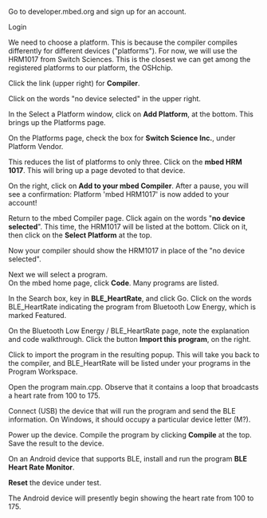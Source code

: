 Go to developer.mbed.org and sign up for an account.

Login

We need to choose a platform.  This is because the compiler compiles differently for different devices ("platforms").
For now, we will use the HRM1017 from Switch Sciences.  This is the closest we can get among the registered platforms to our platform, the OSHchip.

Click the link (upper right) for **Compiler**.

Click on the words "no device selected" in the upper right.

In the Select a Platform window, click on **Add Platform**, at the bottom. This brings up the Platforms page.

On the Platforms page, check the box for **Switch Science Inc.**, under Platform Vendor.

This reduces the list of platforms to only three.  Click on the **mbed HRM 1017**. This will bring up a page devoted to that device.

On the right, click on **Add to your mbed Compiler**.  After a pause, you will see a confirmation: Platform 'mbed HRM1017' is now added to your account!

Return to the mbed Compiler page. Click again on the words "**no device selected**".  This time, the HRM1017 will be listed at the bottom.   Click on it, then click on the **Select Platform** at the top.

Now your compiler should show the HRM1017 in place of the "no device selected".

Next we will select a program.  
On the mbed home page, click **Code**.  Many programs are listed.

In the Search box, key in **BLE_HeartRate**, and click Go.
Click on the words BLE_HeartRate indicating the program from Bluetooth Low Energy, which is marked Featured.

On the Bluetooth Low Energy / BLE_HeartRate page, note the explanation and code walkthrough.  Click the button **Import this program**, on the right.

Click to import the program in the resulting popup.  This will take you back to the compiler, and BLE_HeartRate will be listed under your programs in the Program Workspace.

Open the program main.cpp.  Observe that it contains a loop that broadcasts a heart rate from 100 to 175.

Connect (USB) the device that will run the program and send the BLE information.  On Windows, it should occupy a particular device letter (M?).

Power up the device.  Compile the program by clicking **Compile** at the top.  Save the result to the device.

On an Android device that supports BLE, install and run the program **BLE Heart Rate Monitor**.

**Reset** the device under test. 

The Android device will presently begin showing the heart rate from 100 to 175.




